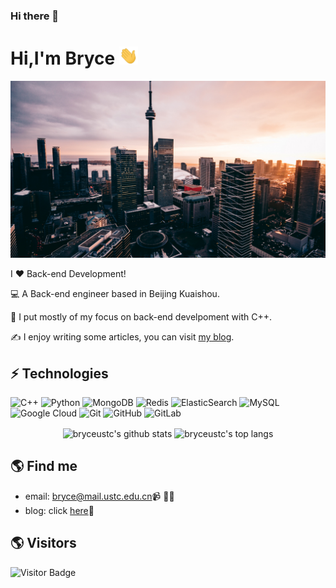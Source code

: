 ### Hi there 👋

<!--
**bryceustc/bryceustc** is a ✨ _special_ ✨ repository because its `README.md` (this file) appears on your GitHub profile.

Here are some ideas to get you started:

- 🔭 I’m currently working on ...
- 🌱 I’m currently learning ...
- 👯 I’m looking to collaborate on ...
- 🤔 I’m looking for help with ...
- 💬 Ask me about ...
- 📫 How to reach me: ...
- 😄 Pronouns: ...
- ⚡ Fun fact: ...
-->

# Hi,I'm Bryce  <img src="https://github.com/bryceustc/bryceustc/blob/main/wave.gif?raw=true" width="30px">

 <img src="https://github.com/bryceustc/bryceustc/blob/main/skycrapper.jpg?raw=true">

I ❤️ Back-end Development!

:computer: A Back-end engineer based in Beijing Kuaishou.

:vulcan_salute: I put mostly of my focus on back-end develpoment with C++.

:writing_hand: I enjoy writing some articles, you can visit [my blog](https://bryceustc.github.io/).

## ⚡ Technologies

![C++](https://img.shields.io/badge/-C++-00599C?style=flat-square&logo=c)
![Python](https://img.shields.io/badge/-Python-black?style=flat-square&logo=Python)
![MongoDB](https://img.shields.io/badge/-MongoDB-black?style=flat-square&logo=mongodb)
![Redis](https://img.shields.io/badge/-Redis-black?style=flat-square&logo=Redis)
![ElasticSearch](https://img.shields.io/badge/-ElasticSearch-005571?style=flat-square&logo=elasticsearch)
![MySQL](https://img.shields.io/badge/-MySQL-black?style=flat-square&logo=mysql)
![Google Cloud](https://img.shields.io/badge/Google%20Cloud-black?style=flat-square&logo=google-cloud)
![Git](https://img.shields.io/badge/-Git-black?style=flat-square&logo=git)
![GitHub](https://img.shields.io/badge/-GitHub-181717?style=flat-square&logo=github)
![GitLab](https://img.shields.io/badge/-GitLab-FCA121?style=flat-square&logo=gitlab)

<p align='center'>
  <img align="center" src="https://github-readme-stats.vercel.app/api?username=bryceustc&bg_color=071A2C&icon_color=4194FD&show_icons=true&count_private=true&theme=tokyonight&line_height=27&text_color=FFFFFF" alt="bryceustc's github stats"/>

  <img align="center" src="https://github-readme-stats.vercel.app/api/top-langs/?username=bryceustc&bg_color=071A2C&text_color=FFFFFF" alt="bryceustc's top langs"/>
</p>



## 🌎 Find me
- email: bryce@mail.ustc.edu.cn📹 ✍🏾
- blog: click [here](https://bryceustc.github.io/)🏓

## 🌎 Visitors
![Visitor Badge](https://visitor-badge.laobi.icu/badge?page_id=bryceustc/bryceustc)

